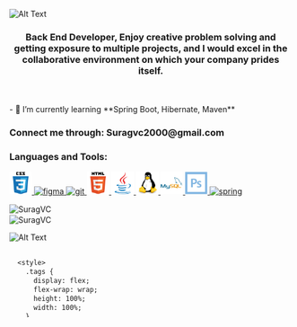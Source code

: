 ![Alt Text](https://i.im.ge/2022/08/19/OaGu0G.Black-Blue-Modern-Geometric-Technology-Youtube-Intro.gif )
<h3 align="center">Back End Developer, Enjoy creative problem solving and getting exposure to multiple projects, and I would excel in the collaborative environment on which your company prides itself.</h3>
<br>
<br>
- 🌱 I’m currently learning **Spring Boot, Hibernate, Maven**

<h3 align="left">Connect me through: Suragvc2000@gmail.com</h3>

<h3 align="left">Languages and Tools:</h3>
<p align="left"> <a href="https://www.w3schools.com/css/" target="_blank" rel="noreferrer"> <img src="https://raw.githubusercontent.com/devicons/devicon/master/icons/css3/css3-original-wordmark.svg" alt="css3" width="40" height="40"/> </a> <a href="https://www.figma.com/" target="_blank" rel="noreferrer"> <img src="https://www.vectorlogo.zone/logos/figma/figma-icon.svg" alt="figma" width="40" height="40"/> </a> <a href="https://git-scm.com/" target="_blank" rel="noreferrer"> <img src="https://www.vectorlogo.zone/logos/git-scm/git-scm-icon.svg" alt="git" width="40" height="40"/> </a> <a href="https://www.w3.org/html/" target="_blank" rel="noreferrer"> <img src="https://raw.githubusercontent.com/devicons/devicon/master/icons/html5/html5-original-wordmark.svg" alt="html5" width="40" height="40"/> </a> <a href="https://www.java.com" target="_blank" rel="noreferrer"> <img src="https://raw.githubusercontent.com/devicons/devicon/master/icons/java/java-original.svg" alt="java" width="40" height="40"/> </a> <a href="https://www.linux.org/" target="_blank" rel="noreferrer"> <img src="https://raw.githubusercontent.com/devicons/devicon/master/icons/linux/linux-original.svg" alt="linux" width="40" height="40"/> </a> <a href="https://www.mysql.com/" target="_blank" rel="noreferrer"> <img src="https://raw.githubusercontent.com/devicons/devicon/master/icons/mysql/mysql-original-wordmark.svg" alt="mysql" width="40" height="40"/> </a> <a href="https://www.photoshop.com/en" target="_blank" rel="noreferrer"> <img src="https://raw.githubusercontent.com/devicons/devicon/master/icons/photoshop/photoshop-line.svg" alt="photoshop" width="40" height="40"/> </a> <a href="https://spring.io/" target="_blank" rel="noreferrer"> <img src="https://www.vectorlogo.zone/logos/springio/springio-icon.svg" alt="spring" width="40" height="40"/> </a> </p>

<img align="center" src="https://github-readme-stats.vercel.app/api/top-langs?username=SuragVC&show_icons=true&locale=en&layout=compact" alt="SuragVC" />
<br>
<img align="center" src="https://github-readme-stats.vercel.app/api?username=SuragVC&show_icons=true&theme=radical" alt="SuragVC" />


![Alt Text](https://media.giphy.com/media/L1R1tvI9svkIWwpVYr/giphy.gif)


<svg fill="none" viewBox="0 0 300 120" width="300" height="120" xmlns="http://www.w3.org/2000/svg">
  <foreignObject width="100%" height="100%">
    <div xmlns="http://www.w3.org/1999/xhtml">

      <style>
        .tags {
          display: flex;
          flex-wrap: wrap;
          height: 100%;
          width: 100%;
        }
        .tag {
          background-color: #E3FFFF;
          border-radius: 0.25em;
          color: #0ca4a5;
          border: 1px solid #0ca4a5;
          display: inline-block;
          font-size: 0.75em;
          line-height: 2em;
          margin: 0.125em;
          padding: 0 0.5em;
          text-decoration: none;
          font-family: sans-serif;
        }
      </style>

      <div class="tags">
        <div class="tag">Angular</div>
        <div class="tag">Vue(X)</div>
        <div class="tag">JavaScript</div>
        <div class="tag">TypeScript</div>
      </div>
      <div class="tags">
        <div class="tag">(S)CSS</div>
        <div class="tag">Building UIs</div>
        <div class="tag">Web Components</div>
      </div>
      <div class="tags">
        <div class="tag">Ionic</div>
        <div class="tag">Electron</div>
        <div class="tag">.NET</div>
      </div>

    </div>
  </foreignObject>
</svg>
